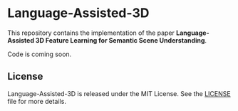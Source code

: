 # Language-Assisted-3D

This repository contains the implementation of the paper **Language-Assisted 3D Feature Learning for Semantic Scene Understanding**.

Code is coming soon. 

## License

Language-Assisted-3D is released under the MIT License. See the [LICENSE](./LICENSE) file for more details.
